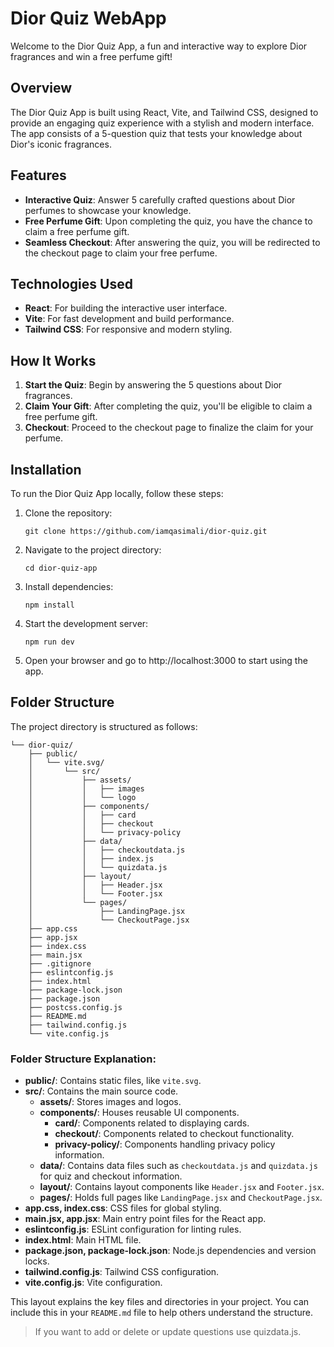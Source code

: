# Dior Quiz WebApp

Welcome to the Dior Quiz App, a fun and interactive way to explore Dior fragrances and win a free perfume gift!

## Overview

The Dior Quiz App is built using React, Vite, and Tailwind CSS, designed to provide an engaging quiz experience with a stylish and modern interface. The app consists of a 5-question quiz that tests your knowledge about Dior's iconic fragrances. 

## Features

- **Interactive Quiz**: Answer 5 carefully crafted questions about Dior perfumes to showcase your knowledge.
- **Free Perfume Gift**: Upon completing the quiz, you have the chance to claim a free perfume gift.
- **Seamless Checkout**: After answering the quiz, you will be redirected to the checkout page to claim your free perfume.

## Technologies Used

- **React**: For building the interactive user interface.
- **Vite**: For fast development and build performance.
- **Tailwind CSS**: For responsive and modern styling.

## How It Works

1. **Start the Quiz**: Begin by answering the 5 questions about Dior fragrances.
2. **Claim Your Gift**: After completing the quiz, you'll be eligible to claim a free perfume gift.
3. **Checkout**: Proceed to the checkout page to finalize the claim for your perfume.

## Installation

To run the Dior Quiz App locally, follow these steps:

1. Clone the repository:
   ```
   git clone https://github.com/iamqasimali/dior-quiz.git
   ```
2. Navigate to the project directory:
   ```
   cd dior-quiz-app
   ```
3. Install dependencies:
   ```
   npm install
   ```
4. Start the development server:
   ```
   npm run dev
   ```
5. Open your browser and go to http://localhost:3000 to start using the app.


## Folder Structure

The project directory is structured as follows:

```
└── dior-quiz/
    ├── public/
    │   └── vite.svg/
    │       └── src/
    │           ├── assets/
    │           │   ├── images
    │           │   └── logo
    │           ├── components/
    │           │   ├── card
    │           │   ├── checkout
    │           │   └── privacy-policy
    │           ├── data/
    │           │   ├── checkoutdata.js
    │           │   ├── index.js
    │           │   └── quizdata.js
    │           ├── layout/
    │           │   ├── Header.jsx
    │           │   └── Footer.jsx
    │           └── pages/
    │               ├── LandingPage.jsx
    │               └── CheckoutPage.jsx
    ├── app.css
    ├── app.jsx
    ├── index.css
    ├── main.jsx
    ├── .gitignore
    ├── eslintconfig.js
    ├── index.html
    ├── package-lock.json
    ├── package.json
    ├── postcss.config.js
    ├── README.md
    ├── tailwind.config.js
    └── vite.config.js
```

### Folder Structure Explanation:

- **public/**: Contains static files, like `vite.svg`.
- **src/**: Contains the main source code.
  - **assets/**: Stores images and logos.
  - **components/**: Houses reusable UI components.
    - **card/**: Components related to displaying cards.
    - **checkout/**: Components related to checkout functionality.
    - **privacy-policy/**: Components handling privacy policy information.
  - **data/**: Contains data files such as `checkoutdata.js` and `quizdata.js` for quiz and checkout information.
  - **layout/**: Contains layout components like `Header.jsx` and `Footer.jsx`.
  - **pages/**: Holds full pages like `LandingPage.jsx` and `CheckoutPage.jsx`.
- **app.css, index.css**: CSS files for global styling.
- **main.jsx, app.jsx**: Main entry point files for the React app.
- **eslintconfig.js**: ESLint configuration for linting rules.
- **index.html**: Main HTML file.
- **package.json, package-lock.json**: Node.js dependencies and version locks.
- **tailwind.config.js**: Tailwind CSS configuration.
- **vite.config.js**: Vite configuration.

This layout explains the key files and directories in your project. You can include this in your `README.md` file to help others understand the structure.

> If you want to add or delete or update questions use quizdata.js.